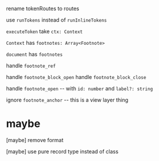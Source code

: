 rename tokenRoutes to routes

use `runTokens` instead of `runInlineTokens`

`executeToken` take `ctx: Context`

`Context` has `footnotes: Array<Footnote>`

`document` has `footnotes`

handle `footnote_ref`

handle `footnote_block_open`
handle `footnote_block_close`

handle `footnote_open` -- with `id: number` and `label?: string`

ignore `footnote_anchor` -- this is a view layer thing

# maybe

[maybe] remove format

[maybe] use pure record type instead of class
